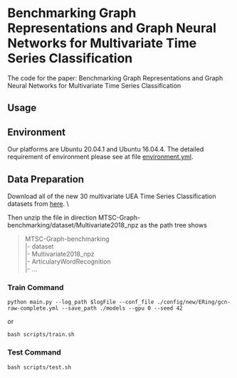 # Benchmarking Graph Representations and Graph Neural Networks for Multivariate Time Series Classification
The code for the paper: Benchmarking Graph Representations and Graph Neural Networks for Multivariate Time Series Classification

## Usage

## Environment
Our platforms are Ubuntu 20.04.1 and Ubuntu 16.04.4. The detailed requirement of environment please see at file [environment.yml](./environment.yml).


## Data Preparation
Download all of the new 30 multivariate UEA Time Series Classification datasets from [here](https://www.timeseriesclassification.com/aeon-toolkit/Archives/Multivariate2018_ts.zip). \

Then unzip the file in direction MTSC-Graph-benchmarking/dataset/Multivariate2018_npz as the path tree shows
> MTSC-Graph-benchmarking \
>    |- dataset \
>        |- Multivariate2018_npz \
>             |- ArticularyWordRecognition \
>             |- ...                      


### Train Command
```shell
python main.py --log_path $logFile --conf_file ./config/new/ERing/gcn-raw-complete.yml --save_path ./models --gpu 0 --seed 42
```
or
```shell
bash scripts/train.sh
```
### Test Command
```shell
bash scripts/test.sh
```

